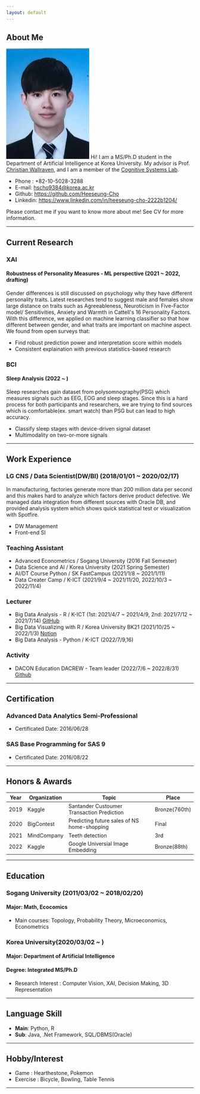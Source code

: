 ```yaml
---
layout: default
---
```


## About Me

<img class="profile-picture" src="profile.jpg">
Hi! I am a MS/Ph.D student in the Department of Artificial Intelligence at Korea University. My advisor is Prof. <a href="https://scholar.google.com/citations?hl=en&user=VJuuzLwAAAAJ">Christian Wallraven</a>, and I am a member of the <a href="http://cogsys.korea.ac.kr/Cognitive_Systems.html">Cognitive Systems Lab</a>. 

- Phone : +82-10-5028-3288
- E-mail: hscho9384@korea.ac.kr
- Github: https://github.com/Heeseung-Cho
- Linkedin: https://www.linkedin.com/in/heeseung-cho-2222b1204/

Please contact me if you want to know more about me!  See CV for more information.

 <!-- This is a jekyll based resume template. You can find the full source code on [GitHub] --> 
 <!-- (https://github.com/bk2dcradle/researcher) -->

---

## Current Research

### XAI
#### Robustness of Personality Measures - ML perspective (2021 ~ 2022, drafting)
  Gender differences is still discussed on psychology why they have different personality traits. Latest researches tend to suggest male and females show large distance on traits such as Agreeableness, Neuroticism in Five-Factor model/ Sensitivities, Anxiety and Warmth in Cattell's 16 Personality Factors. With this difference, we applied on machine learning classifier so that how different between gender, and what traits are important on machine aspect. We found from open surveys that: 
- Find robust prediction power and interpretation score within models
- Consistent explaination with previous statistics-based research

### BCI
#### Sleep Analysis (2022 ~ )
  Sleep researches gain dataset from polysomnography(PSG) which measures signals such as EEG, EOG and sleep stages. Since this is a hard process for both participants and researchers, we are trying to find sources which is comfortable(ex. smart watch) than PSG but can lead to high accuracy. 
- Classify sleep stages with device-driven signal dataset
- Multimodality on two-or-more signals


---

## Work Experience

### LG CNS / Data Scientist(DW/BI) (2018/01/01 ~ 2020/02/17)
  In manufacturing, factories generate more than 200 million data per second and this makes hard to analyze which factors derive product defective.
We managed data integration from different sources with Oracle DB, and provided analysis system which shows quick statistical test or visualization with Spotfire.
- DW Management
- Front-end SI

### Teaching Assistant
- Advanced Econometrics / Sogang University (2016 Fall Semester)
- Data Science and AI / Korea University (2021 Spring Semester)
- AI/DT Course Python / SK FastCampus (2021/1/8 ~ 2021/1/11)
- Data Creater Camp / K-ICT (2021/9/4 ~ 2021/11/20, 2022/10/3 ~ 2022/11/4)

### Lecturer
- Big Data Analysis - R / K-ICT (1st: 2021/4/7 ~ 2021/4/9, 2nd: 2021/7/12 ~ 2021/7/14) [GitHub](https://github.com/Heeseung-Cho/R_MiddleClass)
- Big Data Visualizing with R / Korea University BK21 (2021/10/25 ~ 2022/1/3) [Notion](https://working-sheet-166.notion.site/KUPT-R-7c837826fdad4d378588da56a066dd5e)
- Big Data Analysis - Python / K-ICT (2022/7/9,16)

### Activity
- DACON Education DACREW - Team leader (2022/7/6 ~ 2022/8/31) [Github](https://github.com/Heeseung-Cho/DACrew3_PoliceAndThief)

---

## Certification

### Advanced Data Analytics Semi-Professional 
- Certificated Date: 2016/06/28

### SAS Base Programming for SAS 9
- Certificated Date: 2016/08/22

---

## Honors & Awards

|Year|Organization|Topic|Place|  
|:-----:|-------|----|----|
|2019| Kaggle | Santander Custoumer Transaction Prediction | Bronze(760th) |
|2020| BigContest | Predicting future sales of NS home-shopping | Final |
|2021| MindCompany | Teeth detection | 3rd |
|2022| Kaggle | Google Universial Image Embedding | Bronze(88th) |

---

## Education
### Sogang University (2011/03/02 ~ 2018/02/20)
#### Major: Math, Ecocomics
- Main courses: Topology, Probability Theory, Microeconomics, Econometrics

### Korea University(2020/03/02 ~ )
#### Major: Department of Artificial Intelligence 
#### Degree: Integrated MS/Ph.D 
- Research Interest : Computer Vision, XAI, Decision Making, 3D Representation

---

## Language Skill
- **Main**: Python, R
- **Sub**: Java, .Net Framework, SQL/DBMS(Oracle)

---

## Hobby/Interest
- Game : Hearthestone, Pokemon
- Exercise : Bicycle, Bowling, Table Tennis
 
---
 <!-- This is a [link](http://google.com). Something *italics* and something **bold**.-->
 <!-- Here is a horizontal rule --- -->
 <!-- Here is a blockquote> To a great mind, nothing is little -->
